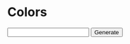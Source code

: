 # Colors

<input id='hex' required>
<input type='button' value='Generate' onclick='helloWorld()'>

<script src='script.js'></script>
